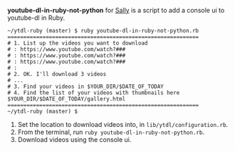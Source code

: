 **youtube-dl-in-ruby-not-python** for [Sally](http://line.wikia.com/wiki/Sally) is a script to add a console ui to youtube-dl in Ruby.
```
~/ytdl-ruby (master) $ ruby youtube-dl-in-ruby-not-python.rb
============================================================
# 1. List up the videos you want to download
# : https://www.youtube.com/watch?###
# : https://www.youtube.com/watch?###
# : https://www.youtube.com/watch?###
# :
# 2. OK. I'll download 3 videos
# ...
# 3. Find your videos in $YOUR_DIR/$DATE_OF_TODAY
# 4. Find the list of your videos with thumbnails here $YOUR_DIR/$DATE_OF_TODAY/gallery.html
============================================================
~/ytdl-ruby (master) $
```
1. Set the location to download videos into, in `lib/ytdl/configuration.rb`.
2. From the terminal, run `ruby youtube-dl-in-ruby-not-python.rb`.
3. Download videos using the console ui.
